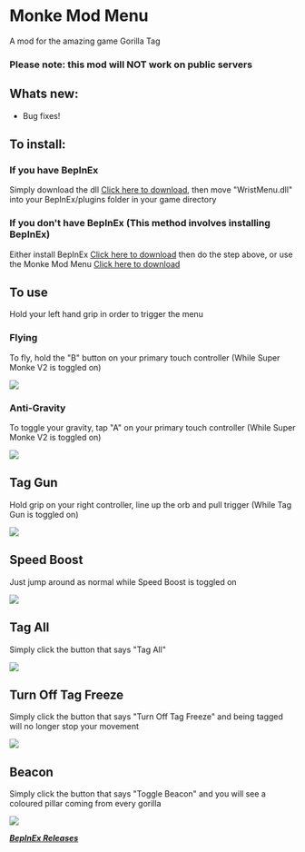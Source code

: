 # Monke Mod Menu
A mod for the amazing game Gorilla Tag
### Please note: this mod will NOT work on public servers

## Whats new:
- Bug fixes!

## To install:
### If you have BepInEx
Simply download the dll [Click here to download](https://github.com/jeydevv/MonkeModMenu/releases/download/1.2.2/WristMenu.dll), then move "WristMenu.dll" into your BepInEx/plugins folder in your game directory
### If you don't have BepInEx (This method involves installing BepInEx)
Either install BepInEx [Click here to download](https://github.com/BepInEx/BepInEx/releases) then do the step above, or use the Monke Mod Menu [Click here to download](https://github.com/DeadlyKitten/MonkeModManager/releases/tag/v1.2.1)

## To use
Hold your left hand grip in order to trigger the menu

### Flying
To fly, hold the "B" button on your primary touch controller (While Super Monke V2 is toggled on)

![](https://media.giphy.com/media/5OEpr7XoGtcdJmIMrN/giphy.gif)

### Anti-Gravity
To toggle your gravity, tap "A" on your primary touch controller (While Super Monke V2 is toggled on)

![](https://media.giphy.com/media/RvoA6x16nqOLtq42M0/giphy.gif)

## Tag Gun
Hold grip on your right controller, line up the orb and pull trigger (While Tag Gun is toggled on)

![](https://media.giphy.com/media/1DMO6psbq0twxZLzlx/giphy.gif)

## Speed Boost
Just jump around as normal while Speed Boost is toggled on

![](https://media.giphy.com/media/05tmsKdTAOZgkbpLIl/giphy.gif)

## Tag All
Simply click the button that says "Tag All"

![](https://media.giphy.com/media/BkyguWjgNLCaUjl3Mp/giphy.gif)

## Turn Off Tag Freeze
Simply click the button that says "Turn Off Tag Freeze" and being tagged will no longer stop your movement

![](https://media.giphy.com/media/BfJzN1ZRP4unxha69j/giphy.gif)

## Beacon
Simply click the button that says "Toggle Beacon" and you will see a coloured pillar coming from every gorilla

![](https://media.giphy.com/media/BfJzN1ZRP4unxha69j/giphy.gif)

***[BepInEx Releases](https://github.com/BepInEx/BepInEx/releases)***
